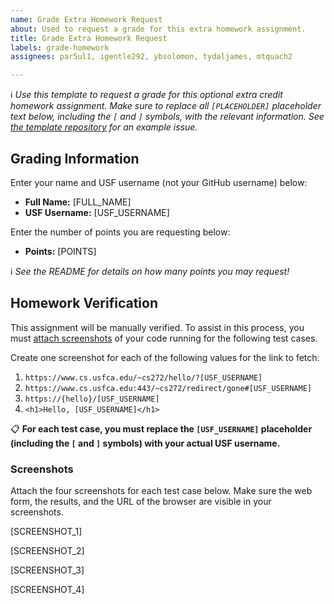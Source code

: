 ```yaml
---
name: Grade Extra Homework Request
about: Used to request a grade for this extra homework assignment.
title: Grade Extra Homework Request
labels: grade-homework
assignees: par5ul1, igentle292, ybsolomon, tydaljames, mtquach2

---
```


:information_source: *Use this template to request a grade for this optional extra credit homework assignment. Make sure to replace all `[PLACEHOLDER]` placeholder text below, including the `[` and `]` symbols, with the relevant information. See [the template repository](https://github.com/usf-cs272-spring2022/homework-HeaderServer-template/issues/1) for an example issue.*

## Grading Information

Enter your name and USF username (not your GitHub username) below:

  - **Full Name:** [FULL_NAME]
  - **USF Username:** [USF_USERNAME]

Enter the number of points you are requesting below:

  - **Points:** [POINTS]

:information_source: *See the README for details on how many points you may request!*

## Homework Verification

This assignment will be manually verified. To assist in this process, you must [attach screenshots](https://docs.github.com/en/get-started/writing-on-github/working-with-advanced-formatting/attaching-files) of your code running for the following test cases. 

Create one screenshot for each of the following values for the link to fetch:

  1. `https://www.cs.usfca.edu/~cs272/hello/?[USF_USERNAME]`
  2. `https://www.cs.usfca.edu:443/~cs272/redirect/gone#[USF_USERNAME]`
  3. `https://{hello}/[USF_USERNAME]`
  4. `<h1>Hello, [USF_USERNAME]</h1>`

:clipboard: **For each test case, you must replace the `[USF_USERNAME]` placeholder (including the `[` and `]` symbols) with your actual USF username.**

### Screenshots

Attach the four screenshots for each test case below. Make sure the web form, the results, and the URL of the browser are visible in your screenshots.

[SCREENSHOT_1]

[SCREENSHOT_2]

[SCREENSHOT_3]

[SCREENSHOT_4]
